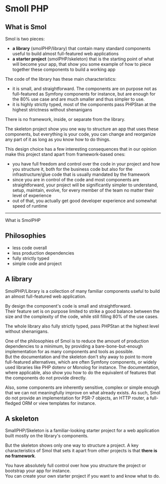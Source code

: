 # Smoll PHP

## What is Smol

Smol is two pieces:
- **a library** (smolPHP/library) that contain many standard components useful to build almost full-featured web applications 
- **a starter project** (smolPHP/skeleton) that is the starting point of what will become your app, that show you some example of how to piece together these components to build a working app

The code of the library has these main characteristics:
- it is small, and straightforward. The components are on purpose not as full-featured as Symfony components for instance, but are enough for the 80% use case and are much smaller and thus simpler to use.
- it is highly strictly typed, most of the components pass PHPStan at the highest strictness without shenanigans

There is no framework, inside, or separate from the library.

The skeleton project show you one way to structure an app that uses these components, but everything is your code, you can change and reorganize any part of it as long as you know how to do things.

This design choice has a few interesting consequences that in our opinion make this project stand apart from framework-based ones:
- you have full freedom and control over the code in your project and how you structure it, both for the business code but also for the infrastructure/glue code that is usually mandated by the framework
- since you are in control of the code and most components are straightforward, your project will be significantly simpler to understand, setup, maintain, evolve, for every member of the team no matter their level of experience
- out of that, you actually get good developer experience and somewhat speed of runtime

------------------------------------
What is SmolPHP

## Philosophies

- less code overall
- less production dependencies
- fully strictly typed
- simple code and project

## A library

SmolPHP/Library is a collection of many familiar components useful to build an almost full-featured web application.

By design the component's code is small and straightforward.   
Their feature set is on purpose limited to strike a good balance between the size and the complexity of the code, while still filling 80% of the use cases.

The whole library also fully strictly typed, pass PHPStan at the highest level without shenanigans.

One of the philosophies of Smol is to reduce the amount of production dependencies to a minimum, by providing a bare-bone-but-enough implementation for as many components and tools as possible.    
But the documentation and the skeleton don't shy away to point to more full-featured alternatives, which are often Symfony components, or widely used libraries like PHP dotenv or Monolog for instance.
The documentation, where applicable, also show you how to do the equivalent of features that the components do not provide directly.

Also, some components are inherently sensitive, complex or simple enough that we can not meaningfully improve on what already exists. As such, Smol do not provide an implementation for PSR-7 objects, an HTTP router, a full-fledged ORM or view templates for instance.


## A skeleton

SmallPHP/Skeleton is a familiar-looking starter project for a web application built mostly on the library's components. 

But the skeleton shows only one way to structure a project. A key characteristics of Smol that sets it apart from other projects is that **there is no framework**.

You have absolutely full control over how you structure the project or bootstrap your app for instance.  
You can create your own starter project if you want to and know what to do.







